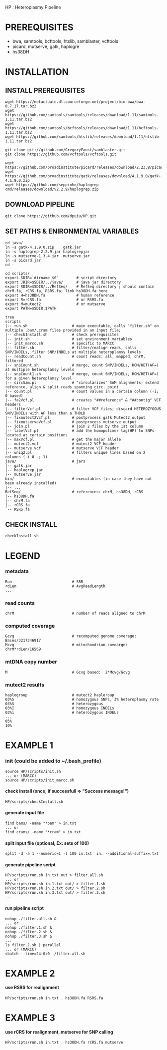 HP : Heteroplasmy Pipeline

# PREREQUISITES #

* bwa, samtools, bcftools, htslib, samblaster, vcftools
* picard, mutserve, gatk, haplogre
* hs38DH

# INSTALLATION #

## INSTALL PREREQUISITES ##

    wget https://netactuate.dl.sourceforge.net/project/bio-bwa/bwa-0.7.17.tar.bz2
    wget https://github.com/samtools/samtools/releases/download/1.11/samtools-1.11.tar.bz2
    wget https://github.com/samtools/bcftools/releases/download/1.11/bcftools-1.11.tar.bz2
    wget https://github.com/samtools/htslib/releases/download/1.11/htslib-1.11.tar.bz2

    git clone git://github.com/GregoryFaust/samblaster.git
    git clone https://github.com/vcftools/vcftools.git

    wget https://github.com/broadinstitute/picard/releases/download/2.23.8/picard.jar
    wget https://github.com/broadinstitute/gatk/releases/download/4.1.9.0/gatk-4.1.9.0.zip
    wget https://github.com/seppinho/haplogrep-cmd/releases/download/v2.2.9/haplogrep.zip

## DOWNLOAD PIPELINE ##

    git clone https://github.com/dpuiu/HP.git

## SET PATHS & ENIRONMENTAL VARIABLES ##

    cd java/
    ln -s gatk-4.1.9.0.zip    gatk.jar
    ln -s haplogrep-2.2.9.jar haplogrepjar
    ln -s mutserve-1.3.4.jar  mutserve.jar  
    ln -s picard.jar        
    cd -

    cd scripts/
    export SDIR=`dirname $0`        # script directory
    export JDIR=$SDIR/../java/      # java jar directory
    export RDIR=$SDIR/../RefSeq/    # RefSeq directory ; should contain chrM.fa, rCRS.fa, RSRS.fa; link hs38DH.fa here
    export H=hs38DH.fa              # human reference
    export R=rCRS.fa                # or RSRS.fa
    export M=mutect2                # or mutserve
    export PATH=$SDIR:$PATH

    tree
    scripts
    |-- run.sh                    # main executable, calls "filter.sh" on multiple .bam/.cram files provided in an input file;
    |-- checkInstall.sh           # check prerequisites
    |-- init.sh                   # set environment variables
    |-- init_marcc.sh             # specific to MARCC
    |-- filter.sh                 # filter/realign reads, calls SNP/INDELs, filter SNP/INDELs at multiple heteroplamsy levels
    |-- readCount.sh              # count reads: all, mapped, chrM, filtered
    |-- snpCount.sh               # merge, count SNP/INDELs, HOM/HET(AF=) at multiple heteroplamsy levels
    |-- snpCount1.sh              # merge, count SNP/INDELs, HOM/HET(AF=) for a given heteroplamsy level
    |-- circSam.pl                # "circularizes" SAM alignments; extend reference, align & split reads spanning circ. point
    |-- count.pl                  # count values in a certain column (-i; 0 based)
    |-- fa2Vcf.pl                 # creates "##reference" & "##contig" VCF headers
    |-- filterVcf.pl              # filter VCF files; discard HETEROZYGOUS SNP/INDELs with AF less than a THOLD
    |-- fixmutect2Vcf.pl          # postprocess gatk Mutect2 output
    |-- fixmutserveVcf.pl         # postprocess mutserve output
    |-- join.pl                   # join 2 files by the 1st column
    |-- labelVcf.pl               # add the homopolimer tag(HP) to SNPs located at certain positions
    |-- maxVcf.pl                 # get the major allele
    |-- mutect2.vcf               # mutect2 VCF header
    |-- mutserve.vcf              # mutserve VCF header
    |-- uniq2.pl                  # filters unique lines based on 2 columns (-i 0 -j 1)
    java/                         # jars
    |-- gatk.jar
    |-- haplogrep.jar
    |-- mutserve.jar
    bin/                          # executables (in case they have not been already installed)
    |-- ...
    RefSeq/                       # references: chrM, hs38DH, rCRS
    |-- hs38DH.fa                
    |-- chrM.fa
    |-- rCRS.fa
    `-- RSRS.fa

## CHECK INSTALL ##

    checkInstall.sh

# LEGEND #

### metadata ###

    Run                           # SRR
    rdLen                         # AvgReadLength
    ...

### read counts ###

    chrM                          # number of reads aligned to chrM

### computed coverage ####

    Gcvg                          # recomputed genome coverage: Bases/3217346917
    Mcvg                          # mitochondrion covearge: chrM*rdLen/16569

### mtDNA copy number ###

    M                             # Gcvg based:  2*Mcvg/Gcvg

### mutect2 results ###

    haplogroup                    # mutect2 haploroup
    03%S                          # homozygous SNPs, 3% heteroplasmy rate
    03%S                          # heterozygous
    03%I                          # homozygous INDELs
    03%i                          # heterozygous INDELs
    ...
    05%
    10%

# EXAMPLE 1 #

### init (could be added to ~/.bash_profile) ###

    source HP/scripts/init.sh
    ... or (MARCC)
    source HP/scripts/init_marcc.sh

#### check install (once; if successfull => "Success message!") ####

    HP/scripts/checkInstall.sh

#### generate input file  ####

    find bams/ -name "*bam" > in.txt
    ... or
    find crams/ -name "*cram" > in.txt

#### split input file (optional; Ex: sets of 100) ####

    split -d -a 1 --numeric=1 -l 100 in.txt  in. --additional-suffix=.txt

#### generate pipeline script ####

    HP/scripts/run.sh in.txt out > filter.all.sh
    ... or
    HP/scripts/run.sh in.1.txt out/ > filter.1.sh
    HP/scripts/run.sh in.2.txt out/ > filter.2.sh
    HP/scripts/run.sh in.3.txt out/ > filter.3.sh
    ...

#### run pipeline script  ####

    nohup ./filter.all.sh &
    ... or
    nohup ./filter.1.sh &
    nohup ./filter.2.sh &
    nohup ./filter.3.sh &
    ...
    ls filter.?.sh | parallel
    ... or (MARCC)
    sbatch --time=24:0:0 ./filter.all.sh

# EXAMPLE 2 #

#### use RSRS for realignment ####

    HP/scripts/run.sh in.txt . hs38DH.fa RSRS.fa

# EXAMPLE 3 #

#### use rCRS for realignment, mutserve for SNP calling ####

    HP/scripts/run.sh in.txt . hs38DH.fa rCRS.fa mutserve
